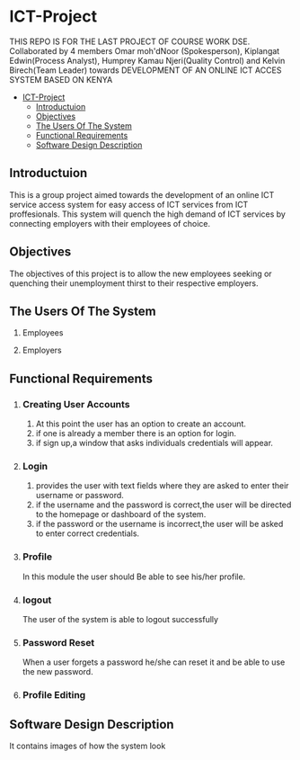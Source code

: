 # ICT-Project

THIS REPO IS FOR THE LAST PROJECT OF COURSE WORK DSE. Collaborated by 4 members Omar moh'dNoor (Spokesperson), Kiplangat Edwin(Process Analyst), Humprey Kamau Njeri(Quality Control) and Kelvin Birech(Team Leader) towards DEVELOPMENT OF AN ONLINE ICT ACCES SYSTEM BASED ON KENYA

- [ICT-Project](#ict-project)
  - [Introductuion](#introductuion)
  - [Objectives](#objectives)
  - [The Users Of The System](#the-users-of-the-system)
  - [Functional Requirements](#functional-requirements)
  - [Software Design Description](#software-design-description)

## Introductuion

This is a group project aimed towards the development of an online ICT service access system for easy access of ICT services from ICT proffesionals.
This system will quench the high demand of ICT services by connecting employers with their employees of choice.

## Objectives

The objectives of this project is to allow the new employees seeking or quenching their unemployment thirst to their respective employers.

## The Users Of The System

   1. Employees

   2. Employers

## Functional Requirements

1. ###  Creating User Accounts

     1. At this point the user has an option to create an account.
     2. if one is already a member there is an option for login.
     3. if sign up,a window that asks individuals credentials will   appear.

2. ###  Login

      1. provides the user with text fields where they are asked to enter their username or password.
      2. if the username and the password is correct,the user will be directed to the homepage or dashboard of the system.
      3. if the password or the username is incorrect,the user will be asked to enter correct credentials.
  
3. ### Profile

      In this module the user should  Be able to see his/her profile.

4. ###  logout

   The user of the system is able to logout successfully
  
5. ### Password Reset

   When a user forgets a password he/she can reset it  and be able to use the new password.

6. ### Profile Editing

## Software Design Description

It contains images of how the system look
